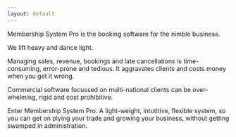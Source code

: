 ```yaml
---
layout: default
---
```


Membership System Pro is the booking software for the nimble business.

We lift heavy and dance light.

Managing sales, revenue, bookings and late cancellations is time-consuming, error-prone and tedious. It aggravates clients and costs money when you get it wrong.

Commercial software focussed on multi-national clients can be over-whelming, rigid and cost prohibitive.

Enter Membership System Pro. A light-weight, intutitive, flexible system, so you can get on plying your trade and growing your business, without getting swamped in administration.
